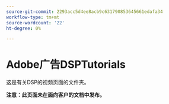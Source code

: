 ```yaml
---
source-git-commit: 2293acc5d4ee8acb9c631790853645661edafa34
workflow-type: tm+mt
source-wordcount: '22'
ht-degree: 0%

---
```

# Adobe广告DSPTutorials

这是有关DSP的视频页面的文件夹。

**注意：此页面未在面向客户的文档中发布。**
